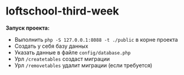 # loftschool-third-week

**Запуск проекта:**

* Выполнить `php -S 127.0.0.1:8088 -t ./public` в корне проекта
* Создать у себя базу данных
* Указать данные в файле `config/database.php`
* Урл `/createtables` создаст миграции
* Урл `/removetables` удалит миграции (если требуется)